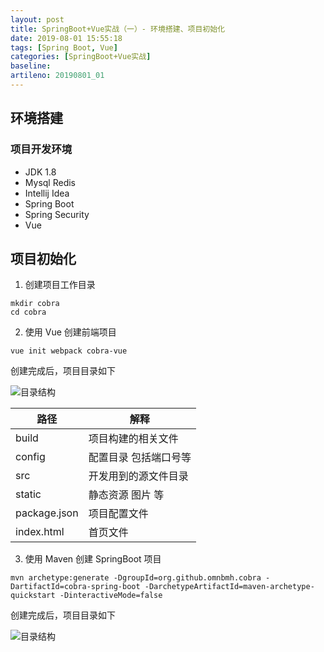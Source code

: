 ```yaml
---
layout: post
title: SpringBoot+Vue实战（一）- 环境搭建、项目初始化
date: 2019-08-01 15:55:18
tags: [Spring Boot, Vue]
categories: [SpringBoot+Vue实战]
baseline: 
artileno: 20190801_01
---
```


## 环境搭建

### 项目开发环境
- JDK 1.8
- Mysql Redis
- Intellij Idea 
- Spring Boot
- Spring Security
- Vue

## 项目初始化

1. 创建项目工作目录

```
mkdir cobra
cd cobra
```


2. 使用 Vue 创建前端项目

```
vue init webpack cobra-vue
```

创建完成后，项目目录如下

![目录结构]({{site.url}}/assets/20190801_01_02.png)

| 路径 | 解释 |
| --- | --- |
| build | 项目构建的相关文件 |
| config | 配置目录 包括端口号等 |
| src | 开发用到的源文件目录 |
| static | 静态资源 图片 等 |
| package.json | 项目配置文件 |
| index.html | 首页文件 |


3. 使用 Maven 创建 SpringBoot 项目

```
mvn archetype:generate -DgroupId=org.github.omnbmh.cobra -DartifactId=cobra-spring-boot -DarchetypeArtifactId=maven-archetype-quickstart -DinteractiveMode=false

```

创建完成后，项目目录如下

![目录结构]({{site.url}}/assets/20190801_01_01.png)
